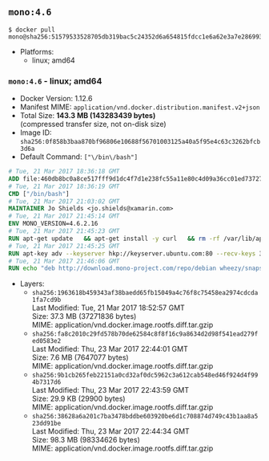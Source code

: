 ## `mono:4.6`

```console
$ docker pull mono@sha256:51579533528705db319bac5c24352d6a654815fdcc1e6a62e3a7e2869935e246
```

-	Platforms:
	-	linux; amd64

### `mono:4.6` - linux; amd64

-	Docker Version: 1.12.6
-	Manifest MIME: `application/vnd.docker.distribution.manifest.v2+json`
-	Total Size: **143.3 MB (143283439 bytes)**  
	(compressed transfer size, not on-disk size)
-	Image ID: `sha256:0f858b3baa870bf96806e10688f56701003125a40a5f95e4c63c3262bfcb3d6a`
-	Default Command: `["\/bin\/bash"]`

```dockerfile
# Tue, 21 Mar 2017 18:36:18 GMT
ADD file:460db8bc0a8ce517fff9d1dc4f7d1e238fc55a11e80c4d09a36cc01ed7372733 in / 
# Tue, 21 Mar 2017 18:36:19 GMT
CMD ["/bin/bash"]
# Tue, 21 Mar 2017 21:03:02 GMT
MAINTAINER Jo Shields <jo.shields@xamarin.com>
# Tue, 21 Mar 2017 21:45:14 GMT
ENV MONO_VERSION=4.6.2.16
# Tue, 21 Mar 2017 21:45:23 GMT
RUN apt-get update   && apt-get install -y curl   && rm -rf /var/lib/apt/lists/*
# Tue, 21 Mar 2017 21:45:25 GMT
RUN apt-key adv --keyserver hkp://keyserver.ubuntu.com:80 --recv-keys 3FA7E0328081BFF6A14DA29AA6A19B38D3D831EF
# Tue, 21 Mar 2017 21:46:06 GMT
RUN echo "deb http://download.mono-project.com/repo/debian wheezy/snapshots/$MONO_VERSION main" > /etc/apt/sources.list.d/mono-xamarin.list   && apt-get update   && apt-get install -y binutils mono-devel ca-certificates-mono fsharp mono-vbnc nuget referenceassemblies-pcl   && rm -rf /var/lib/apt/lists/* /tmp/*
```

-	Layers:
	-	`sha256:1963618b459343af38baedd65fb15049a4c76f8c75458ea2974cdcda1fa7cd9b`  
		Last Modified: Tue, 21 Mar 2017 18:52:57 GMT  
		Size: 37.3 MB (37271836 bytes)  
		MIME: application/vnd.docker.image.rootfs.diff.tar.gzip
	-	`sha256:fa8c2010c29fd578b70de62584c8f8f16c9a8634d2d98f541ead279fed0583e2`  
		Last Modified: Thu, 23 Mar 2017 22:44:01 GMT  
		Size: 7.6 MB (7647077 bytes)  
		MIME: application/vnd.docker.image.rootfs.diff.tar.gzip
	-	`sha256:9b1cb265feb22151a0cd32af0dc5962c3a612cab548ed46f924d4f994b7317d6`  
		Last Modified: Thu, 23 Mar 2017 22:43:59 GMT  
		Size: 29.9 KB (29900 bytes)  
		MIME: application/vnd.docker.image.rootfs.diff.tar.gzip
	-	`sha256:38628a6a201c7ba3478bddbe603920be6d1c708874d749c43b1aa8a523dd91be`  
		Last Modified: Thu, 23 Mar 2017 22:44:34 GMT  
		Size: 98.3 MB (98334626 bytes)  
		MIME: application/vnd.docker.image.rootfs.diff.tar.gzip
